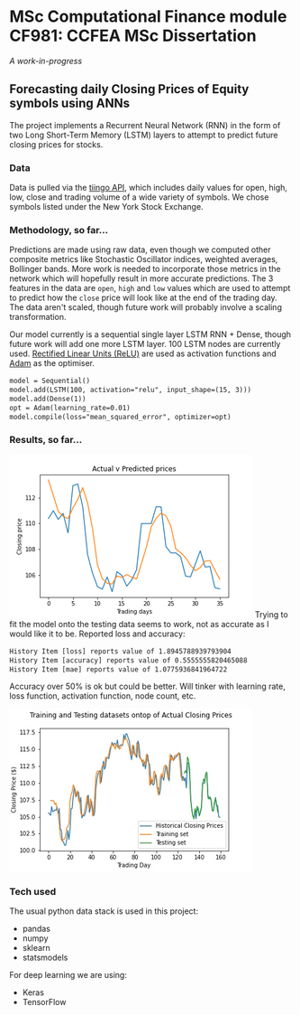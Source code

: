 # MSc Computational Finance module CF981: CCFEA MSc Dissertation

_A work-in-progress_


## Forecasting daily Closing Prices of Equity symbols using ANNs

The project implements a Recurrent Neural Network (RNN) in the form of two Long Short-Term Memory (LSTM) layers to attempt to predict future closing prices for stocks.

### Data
Data is pulled via the [tiingo API](https://api.tiingo.com/), which includes daily values for open, high, low, close and trading volume of a wide variety of symbols. We chose symbols listed under the New York Stock Exchange.

### Methodology, so far...
Predictions are made using raw data, even though we computed other composite metrics like Stochastic Oscillator indices, weighted averages, Bollinger bands. More work is needed to incorporate those metrics in the network which will hopefully result in more accurate predictions. The 3 features in the data are `open`, `high` and `low` values which are used to attempt to predict how the `close` price will look like at the end of the trading day. The data aren't scaled, though future work will probably involve a scaling transformation.

Our model currently is a sequential single layer LSTM RNN + Dense, though future work will add one more LSTM layer. 100 LSTM nodes are currently used. [Rectified Linear Units (ReLU)](https://keras.io/api/layers/activations/) are used as activation functions and [Adam](https://arxiv.org/abs/1412.6980) as the optimiser.

```
model = Sequential()
model.add(LSTM(100, activation="relu", input_shape=(15, 3)))
model.add(Dense(1))
opt = Adam(learning_rate=0.01)
model.compile(loss="mean_squared_error", optimizer=opt)
```

### Results, so far...

![Predictions on the testing set of a stock dataset](AIZP.png)
Trying to fit the model onto the testing data seems to work, not as accurate as I would like it to be.
Reported loss and accuracy: 
```
History Item [loss] reports value of 1.8945788939793904
History Item [accuracy] reports value of 0.5555555820465088
History Item [mae] reports value of 1.0775936841964722
```

Accuracy over 50% is ok but could be better. Will tinker with learning rate, loss function, activation function, node count, etc.

![AIZP symbol training and testing set over actual](assets/MA_AIZP.jpg)

### Tech used
The usual python data stack is used in this project:
* pandas
* numpy
* sklearn
* statsmodels

For deep learning we are using:
* Keras
* TensorFlow


